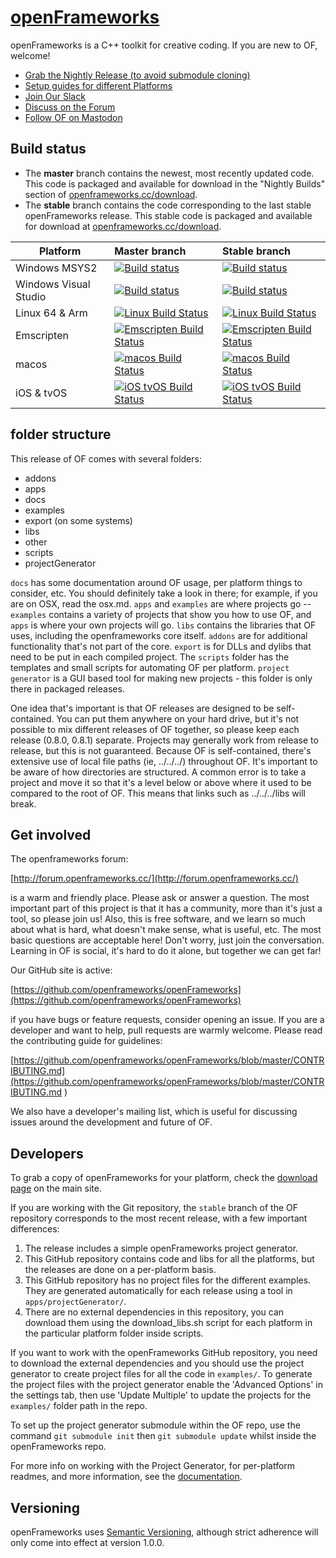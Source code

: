 [openFrameworks](http://openframeworks.cc/)
================

openFrameworks is a C++ toolkit for creative coding.  If you are new to OF, welcome!

- [Grab the Nightly Release (to avoid submodule cloning)](https://github.com/openframeworks/openFrameworks/releases)
- [Setup guides for different Platforms](https://openframeworks.cc/download/)
- [Join Our Slack](https://join.slack.com/t/openframeworks/shared_invite/zt-1r2brqms0-dZMMFZgZhFTgomjJ0vlCjA)
- [Discuss on the Forum](https://forum.openframeworks.cc) 
- [Follow OF on Mastodon](https://fosstodon.org/@openframeworks)

## Build status

* The **master** branch contains the newest, most recently updated code. This code is packaged and available for download in the "Nightly Builds" section of [openframeworks.cc/download](https://openframeworks.cc/download/).
* The **stable** branch contains the code corresponding to the last stable openFrameworks release. This stable code is packaged and available for download at [openframeworks.cc/download](https://openframeworks.cc/download/).

Platform                     | Master branch  | Stable branch
-----------------------------|:---------|:---------
Windows MSYS2        | [![Build status](https://github.com/openframeworks/openFrameworks/workflows/build-msys2/badge.svg)](https://github.com/openframeworks/openFrameworks/actions) | [![Build status](https://github.com/openframeworks/openFrameworks/workflows/build-msys2/badge.svg?branch=stable)](https://github.com/openframeworks/openFrameworks/actions)
Windows Visual Studio  | [![Build status](https://github.com/openframeworks/openFrameworks/workflows/build-vs/badge.svg)](https://github.com/openframeworks/openFrameworks/actions) | [![Build status](https://github.com/openframeworks/openFrameworks/workflows/build-vs/badge.svg?branch=stable)](https://github.com/openframeworks/openFrameworks/actions)
Linux 64 & Arm                    | [![Linux Build Status](https://github.com/openframeworks/openFrameworks/workflows/build-linux64-and-arm/badge.svg)](https://github.com/openframeworks/openFrameworks/actions) | [![Linux Build Status](https://github.com/openframeworks/openFrameworks/workflows/build-linux64-and-arm/badge.svg?branch=stable)](https://github.com/openframeworks/openFrameworks/actions)
Emscripten                   | [![Emscripten Build Status](https://github.com/openframeworks/openFrameworks/workflows/build-emscripten/badge.svg)](https://github.com/openframeworks/openFrameworks/actions) | [![Emscripten Build Status](https://github.com/openframeworks/openFrameworks/workflows/build-emscripten/badge.svg?branch=stable)](https://github.com/openframeworks/openFrameworks/actions) 
macos                        | [![macos Build Status](https://github.com/openframeworks/openFrameworks/workflows/build-macos/badge.svg)](https://github.com/openframeworks/openFrameworks/actions) | [![macos Build Status](https://github.com/openframeworks/openFrameworks/workflows/build-macos/badge.svg?branch=stable)](https://github.com/openframeworks/openFrameworks/actions)
iOS & tvOS                         | [![iOS tvOS Build Status](https://github.com/openframeworks/openFrameworks/workflows/build-ios-tvos/badge.svg)](https://github.com/openframeworks/openFrameworks/actions) | [![iOS tvOS Build Status](https://github.com/openframeworks/openFrameworks/workflows/build-ios-tvos/badge.svg?branch=stable)](https://github.com/openframeworks/openFrameworks/actions)

<!-- Android Arm7                 | [![Android Build Status](https://github.com/openframeworks/openFrameworks/workflows/build-android/badge.svg)](https://github.com/openframeworks/openFrameworks/actions) | [![Android Build Status](https://github.com/openframeworks/openFrameworks/workflows/build-android/badge.svg?branch=stable)](https://github.com/openframeworks/openFrameworks/actions) -->



## folder structure

This release of OF comes with several folders:

* addons
* apps
* docs
* examples
* export (on some systems)
* libs
* other
* scripts
* projectGenerator


`docs` has some documentation around OF usage, per platform things to consider, etc. You should definitely take a look in there; for example, if you are on OSX, read the osx.md.  `apps` and `examples` are where projects go -- `examples` contains a variety of projects that show you how to use OF, and `apps` is where your own projects will go.  `libs` contains the libraries that OF uses, including the openframeworks core itself.  `addons` are for additional functionality that's not part of the core.  `export` is for DLLs and dylibs that need to be put in each compiled project.  The `scripts` folder has the templates and small scripts for automating OF per platform. `project generator` is a GUI based tool for making new projects - this folder is only there in packaged releases.  

One idea that's important is that OF releases are designed to be self-contained.  You can put them anywhere on your hard drive, but it's not possible to mix different releases of OF together, so please keep each release (0.8.0, 0.8.1) separate.  Projects may generally work from release to release, but this is not guaranteed.  Because OF is self-contained, there's extensive use of local file paths (ie, ../../../) throughout OF.  It's important to be aware of how directories are structured.  A common error is to take a project and move it so that it's a level below or above where it used to be compared to the root of OF.  This means that links such as ../../../libs will break.  

## Get involved

The openframeworks forum:

[http://forum.openframeworks.cc/](http://forum.openframeworks.cc/)

is a warm and friendly place.  Please ask or answer a question.  The most important part of this project is that it has a community, more than it's just a tool, so please join us!  Also, this is free software, and we learn so much about what is hard, what doesn't make sense, what is useful, etc. The most basic questions are acceptable here!  Don't worry, just join the conversation.  Learning in OF is social, it's hard to do it alone, but together we can get far!

Our GitHub site is active:

[https://github.com/openframeworks/openFrameworks](https://github.com/openframeworks/openFrameworks)

if you have bugs or feature requests, consider opening an issue.  If you are a developer and want to help, pull requests are warmly welcome.  Please read the contributing guide for guidelines:

[https://github.com/openframeworks/openFrameworks/blob/master/CONTRIBUTING.md](https://github.com/openframeworks/openFrameworks/blob/master/CONTRIBUTING.md
)

We also have a developer's mailing list, which is useful for discussing issues around the development and future of OF.

## Developers

To grab a copy of openFrameworks for your platform, check the [download page](http://openframeworks.cc/download) on the main site.  

If you are working with the Git repository, the `stable` branch of the OF repository corresponds to the most recent release, with a few important differences:  

1. The release includes a simple openFrameworks project generator.
2. This GitHub repository contains code and libs for all the platforms, but the releases are done on a per-platform basis.
3. This GitHub repository has no project files for the different examples. They are generated automatically for each release using a tool in `apps/projectGenerator/`.
4. There are no external dependencies in this repository, you can download them using the download_libs.sh script for each platform in the particular platform folder inside scripts.

If you want to work with the openFrameworks GitHub repository, you need to download the external dependencies and you should use the project generator to create project files for all the code in `examples/`.  To generate the project files with the project generator enable the 'Advanced Options' in the settings tab, then use 'Update Multiple' to update the projects for the `examples/` folder path in the repo.

To set up the project generator submodule within the OF repo, use the command `git submodule init` then `git submodule update` whilst inside the openFrameworks repo.

For more info on working with the Project Generator, for per-platform readmes, and more information, see the [documentation](docs/table_of_contents.md).

## Versioning

openFrameworks uses [Semantic Versioning](http://semver.org/), although strict adherence will only come into effect at version 1.0.0.
